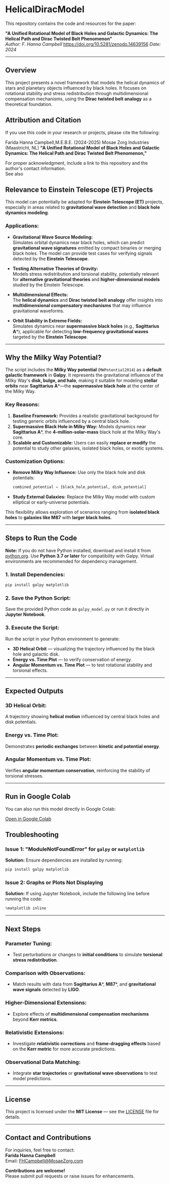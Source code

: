 # HelicalDiracModel

This repository contains the code and resources for the paper:

**"A Unified Rotational Model of Black Holes and Galactic Dynamics: The Helical Path and Dirac Twisted Belt Phenomenon"**  
*Author: F. Hanna Campbell*  https://doi.org/10.5281/zenodo.14639156
*Date: 2024*  

---

## Overview

This project presents a novel framework that models the helical dynamics of stars and planetary objects influenced by black holes. It focuses on rotational stability and stress redistribution through multidimensional compensation mechanisms, using the **Dirac twisted belt analogy** as a theoretical foundation.  

## Attribution and Citation  

If you use this code in your research or projects, please cite the following:  

Farida Hanna Campbell,M.E.B.E. (2024-2025)  Mosae Zorg Industries (Maastricht, NL)
**"A Unified Rotational Model of Black Holes and Galactic Dynamics: The Helical Path and Dirac Twisted Belt Phenomenon,"**  

For proper acknowledgment, include a link to this repository and the author's contact information.  
See also 

## Relevance to Einstein Telescope (ET) Projects

This model can potentially be adapted for **Einstein Telescope (ET)** projects, especially in areas related to **gravitational wave detection** and **black hole dynamics modeling**.  

### Applications:
- **Gravitational Wave Source Modeling:**  
  Simulates orbital dynamics near black holes, which can predict **gravitational wave signatures** emitted by compact binaries or merging black holes. The model can provide test cases for verifying signals detected by the **Einstein Telescope**.

- **Testing Alternative Theories of Gravity:**  
  Models stress redistribution and torsional stability, potentially relevant for **alternative gravitational theories** and **higher-dimensional models** studied by the Einstein Telescope.

- **Multidimensional Effects:**  
  The **helical dynamics** and **Dirac twisted belt analogy** offer insights into **multidimensional compensatory mechanisms** that may influence gravitational waveforms.

- **Orbit Stability in Extreme Fields:**  
  Simulates dynamics near **supermassive black holes** (e.g., **Sagittarius A***), applicable for detecting **low-frequency gravitational waves** targeted by the **Einstein Telescope**.

---

## Why the Milky Way Potential?

The script includes the **Milky Way potential** (`MWPotential2014`) as a **default galactic framework** in **Galpy**. It represents the gravitational influence of the Milky Way's **disk, bulge, and halo**, making it suitable for modeling **stellar orbits** near **Sagittarius A***—the **supermassive black hole** at the center of the Milky Way.

### Key Reasons:
1. **Baseline Framework:** Provides a realistic gravitational background for testing generic orbits influenced by a central black hole.
2. **Supermassive Black Hole in Milky Way:** Models dynamics near **Sagittarius A***, the **4-million-solar-mass** black hole at the Milky Way's core.
3. **Scalable and Customizable:** Users can easily **replace or modify** the potential to study other galaxies, isolated black holes, or exotic systems.

### Customization Options:
- **Remove Milky Way Influence:** Use only the black hole and disk potentials:
  ```python
  combined_potential = [black_hole_potential, disk_potential]
  ```
- **Study External Galaxies:** Replace the Milky Way model with custom elliptical or early-universe potentials.

This flexibility allows exploration of scenarios ranging from **isolated black holes** to **galaxies like M87** with **larger black holes**.

---

## Steps to Run the Code

**Note:** If you do not have Python installed, download and install it from [python.org](https://python.org). Use **Python 3.7 or later** for compatibility with Galpy. Virtual environments are recommended for dependency management.  

### 1. Install Dependencies:
```bash
pip install galpy matplotlib
```

### 2. Save the Python Script:
Save the provided Python code as `galpy_model.py` or run it directly in **Jupyter Notebook**.  

### 3. Execute the Script:
Run the script in your Python environment to generate:  
- **3D Helical Orbit** — visualizing the trajectory influenced by the black hole and galactic disk.  
- **Energy vs. Time Plot** — to verify conservation of energy.  
- **Angular Momentum vs. Time Plot** — to test rotational stability and torsional effects.  

---

## Expected Outputs

### 3D Helical Orbit:
A trajectory showing **helical motion** influenced by central black holes and disk potentials.  

### Energy vs. Time Plot:
Demonstrates **periodic exchanges** between **kinetic and potential energy**.  

### Angular Momentum vs. Time Plot:
Verifies **angular momentum conservation**, reinforcing the stability of torsional stresses.  

---
## Run in Google Colab  

You can also run this model directly in Google Colab:  

[Open in Google Colab](https://colab.research.google.com/drive/1-uukQnAdUyL_ibgOdEnpwYpoOXfQ7FBv?authuser=1)

## Troubleshooting

### Issue 1: "ModuleNotFoundError" for `galpy` or `matplotlib`
**Solution:** Ensure dependencies are installed by running:  
```bash
pip install galpy matplotlib
```

### Issue 2: Graphs or Plots Not Displaying
**Solution:** If using Jupyter Notebook, include the following line before running the code:  
```python
%matplotlib inline
```

---

## Next Steps

### Parameter Tuning:
- Test perturbations or changes to **initial conditions** to simulate **torsional stress redistribution**.  

### Comparison with Observations:
- Match results with data from **Sagittarius A***, **M87***, and **gravitational wave signals** detected by **LIGO**.  

### Higher-Dimensional Extensions:
- Explore effects of **multidimensional compensation mechanisms** beyond **Kerr metrics**.  

### Relativistic Extensions:
- Investigate **relativistic corrections** and **frame-dragging effects** based on the **Kerr metric** for more accurate predictions.  

### Observational Data Matching:
- Integrate **star trajectories** or **gravitational wave observations** to test model predictions.  

---

## License

This project is licensed under the **MIT License** — see the [LICENSE](LICENSE) file for details.  

---

## Contact and Contributions

For inquiries, feel free to contact:  
**Farida Hanna Campbell**  
Email: [FHCampbell@MosaeZorg.com](mailto:FHCampbell@MosaeZorg.com)  

**Contributions are welcome!**  
Please submit pull requests or raise issues for enhancements.
